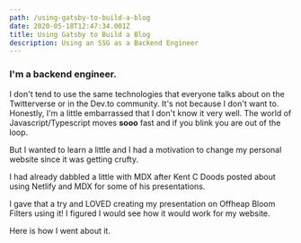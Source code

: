 ```yaml
---
path: /using-gatsby-to-build-a-blog
date: 2020-05-18T12:47:34.001Z
title: Using Gatsby to Build a Blog
description: Using an SSG as a Backend Engineer
---
```

### I'm a backend engineer. 

I don't tend to use the same technologies that everyone talks about on the Twitterverse or in the Dev.to community. It's not because I don't want to. Honestly, I'm a little embarrassed that I don't know it very well. The world of Javascript/Typescript moves **sooo** fast and if you blink you are out of the loop.

But I wanted to learn a little and I had a motivation to change my personal website since it was getting crufty. 

I had already dabbled a little with MDX after Kent C Doods posted about using Netlify and MDX for some of his presentations. 

I gave that a try and LOVED creating my presentation on Offheap Bloom Filters using it! I figured I would see how it would work for my website. 

Here is how I went about it.

